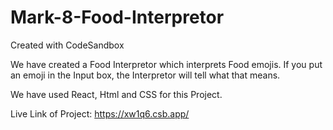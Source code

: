# Mark-8-Food-Interpretor
Created with CodeSandbox

We have created a Food Interpretor which interprets Food emojis. If you put an emoji in the Input box, the Interpretor will tell what that means.

We have used React, Html and CSS for this Project.
 
 Live Link of Project: https://xw1q6.csb.app/
